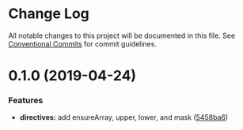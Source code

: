 # Change Log

All notable changes to this project will be documented in this file.
See [Conventional Commits](https://conventionalcommits.org) for commit guidelines.

# 0.1.0 (2019-04-24)


### Features

* **directives:** add ensureArray, upper, lower, and mask ([5458ba6](https://github.com/zieka/graphql-reshape/commit/5458ba6))
